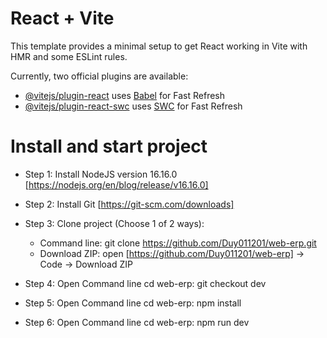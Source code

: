 # React + Vite

This template provides a minimal setup to get React working in Vite with HMR and some ESLint rules.

Currently, two official plugins are available:

- [@vitejs/plugin-react](https://github.com/vitejs/vite-plugin-react/blob/main/packages/plugin-react/README.md) uses [Babel](https://babeljs.io/) for Fast Refresh
- [@vitejs/plugin-react-swc](https://github.com/vitejs/vite-plugin-react-swc) uses [SWC](https://swc.rs/) for Fast Refresh

# Install and start project

- Step 1: Install NodeJS version 16.16.0 [https://nodejs.org/en/blog/release/v16.16.0]
- Step 2: Install Git [https://git-scm.com/downloads]
- Step 3: Clone project (Choose 1 of 2 ways):

  - Command line: git clone https://github.com/Duy011201/web-erp.git
  - Download ZIP: open [https://github.com/Duy011201/web-erp] -> Code -> Download ZIP

- Step 4: Open Command line cd web-erp: git checkout dev

- Step 5: Open Command line cd web-erp: npm install

- Step 6: Open Command line cd web-erp: npm run dev
